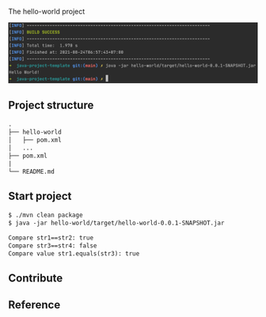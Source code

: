 The hello-world project

<div align="center">
    <img src="./assets/images/hello_world.png"/>
</div>


## Project structure
```
.
├── hello-world
│   ├── pom.xml
│   ...
├── pom.xml
|
└── README.md
```

## Start project

```shell
$ ./mvn clean package
$ java -jar hello-world/target/hello-world-0.0.1-SNAPSHOT.jar
```

```shell
Compare str1==str2: true
Compare str3==str4: false
Compare value str1.equals(str3): true
```

## Contribute

## Reference